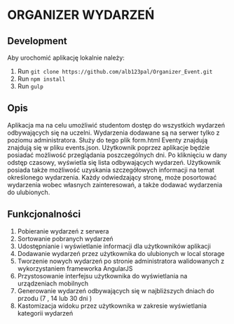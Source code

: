 ORGANIZER WYDARZEŃ
==================

Development
-----------
Aby urochomić aplikację lokalnie należy:

1. Run `git clone https://github.com/alb123pal/Organizer_Event.git`
2. Run `npm install`
3. Run `gulp`

Opis
-----------
Aplikacja ma na celu umożliwić studentom dostęp do wszystkich wydarzeń odbywających się na uczelni.
Wydarzenia dodawane są na serwer tylko z poziomu administratora. Służy do tego plik form.html
Eventy znajdują znajdują się w pliku events.json. Użytkownik poprzez aplikacje będzie posiadać możliwość przeglądania poszczególnych dni. Po kliknięciu w dany odstęp czasowy, wyświetla się lista odbywających wydarzeń. Użytkownik posiada także możliwość uzyskania szczegółowych informacji na temat określonego wydarzenia.
Każdy odwiedzający stronę, może posortować wydarzenia wobec własnych zainteresowań, a także dodawać wydarzenia do ulubionych.

Funkcjonalności
---------------

1. Pobieranie wydarzeń z serwera
2. Sortowanie pobranych wydarzeń
3. Udostępnianie i wyświetlanie informacji dla użytkowników aplikacji
4. Dodawanie wydarzeń przez użytkownika do ulubionych w local storage
5. Tworzenie nowych wydarzeń po stronie administratora walidowanych z wykorzystaniem frameworka AngularJS
6. Przystosowanie interfejsu użytkownika do wyświetlania na urządzeniach mobilnych
7. Generowanie wydarzeń odbywających się w najbliższych dniach do przodu (7 , 14 lub 30 dni )
8. Kastomizacja widoku przez użytkownika w zakresie wyświetlania kategorii wydarzeń


